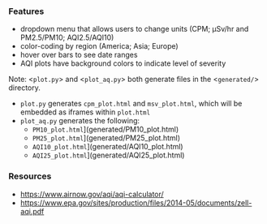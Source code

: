 ### Features
* dropdown menu that allows users to change units (CPM; μSv/hr and PM2.5/PM10; AQI2.5/AQI10)
* color-coding by region (America; Asia; Europe)
* hover over bars to see date ranges
* AQI plots have background colors to indicate level of severity

Note: <`plot.py`> and <`plot_aq.py`> both generate files in the <`generated/`> directory.
* `plot.py` generates `cpm_plot.html` and `msv_plot.html`, which will be embedded as iframes within `plot.html`
* `plot_aq.py` generates the following:
	* `PM10_plot.html`](generated/PM10_plot.html)
	* `PM25_plot.html`](generated/PM25_plot.html)
	* `AQI10_plot.html`](generated/AQI10_plot.html)
	* `AQI25_plot.html`](generated/AQI25_plot.html)

### Resources
* https://www.airnow.gov/aqi/aqi-calculator/
* https://www.epa.gov/sites/production/files/2014-05/documents/zell-aqi.pdf
